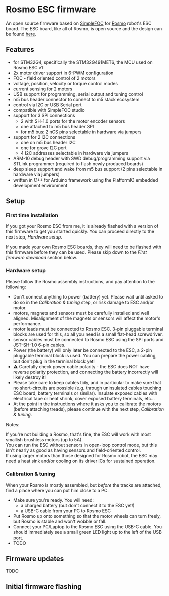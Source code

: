
# Rosmo ESC firmware

An open source firmware based on [SimpleFOC](www.simplefoc.com) for [Rosmo](https://rosmo.io) robot's ESC board. The ESC board, like all of Rosmo, is open source and the design can be found [here](https://github.com/rosmo-robot/Rosmo_ESC).

## Features

- for STM32G4, specifically the STM32G491MET6, the MCU used on Rosmo ESC v1
- 2x motor driver support in 6-PWM configuration
- FOC - field oriented control of 2 motors
- voltage, position, velocity or torque control modes
- current sensing for 2 motors
- USB support for programming, serial output and tuning control
- m5 bus header connector to connect to m5 stack ecosystem
- control via I2C or USB Serial port
- compatible with SimpleFOC studio
- support for 3 SPI connections
    - 2 with SH-1.0 ports for the motor encoder sensors
    - one attached to m5 bus header SPI
    - for m5 bus: 2 nCS pins selectable in hardware via jumpers
- support for 2 I2C connections
    - one on m5 bus header I2C
    - one for grove I2C port
    - 4 I2C addresses selectable in hardware via jumpers
- ARM-10 debug header with SWD debug/programming support via STLink programmer (required to flash newly produced boards)
- deep sleep support and wake from m5 bus support (2 pins selectable in hardware via jumpers)
- written in C++ for Arduino framework using the PlatformIO embedded development environment

## Setup

### First time installation

If you got your Rosmo ESC from me, it is already flashed with a version of this firmware to get you started quickly. You can proceed directly to the next step, *Hardware setup*.

If you made your own Rosmo ESC boards, they will need to be flashed with this firmware before they can be used. Please skip down to the *First firmware download* section below.

### Hardware setup

Please follow the Rosmo assembly instructions, and pay attention to the following:

- Don't connect anything to power (battery) yet. Please wait until asked to do so in the *Calibration & tuning* step, or risk damage to ESC and/or motor.
- motors, magnets and sensors must be carefully installed and well aligned. Misalignment of the magnets or sensors will affect the motor's performance.
- motor leads must be connected to Rosmo ESC. 3-pin pluggable terminal blocks are used for this, so all you need is a small flat-head screwdriver.
- sensor cables must be connected to Rosmo ESC using the SPI ports and JST-SH-1.0 6-pin cables.
- Power (the battery) will only later be connected to the ESC, a 2-pin pluggable terminal block is used. You can prepare the power cabling, but don't plug in the terminal block yet!
- :warning: Carefully check power cable polarity - the ESC does NOT have reverse polarity protection, and connecting the battery incorrectly will likely destroy it!
- Please take care to keep cables tidy, and in particular to make sure that no short-circuits are possible (e.g. through uninsulated cables touching ESC board, battery terminals or similar). Insulate exposed cables with electrical tape or heat shrink, cover exposed battery terminals, etc...
- At the point in the instructions where it asks you to calibrate the motors (before attaching treads), please continue with the next step, *Calibration & tuning*.

Notes:

If you're not building a Rosmo, that's fine, the ESC will work with most smallish brushless motors (up to 5A).<br/>
You can run the ESC without sensors in open-loop control mode, but this isn't nearly as good as having sensors and field-oriented control.<br/>
If using larger motors than those designed for Rosmo robot, the ESC may need a heat sink and/or cooling on its driver ICs for sustained operation.

### Calibration & tuning

When your Rosmo is mostly assembled, but *before* the tracks are attached, find a place where you can put him close to a PC.

- Make sure you're ready. You will need:
    - a charged battery (but don't connect it to the ESC yet!)
    - a USB-C cable from your PC to Rosmo ESC
- Put Rosmo up onto something so that the motor wheels can turn freely, but Rosmo is stable and won't wobble or fall.
- Connect your PC/Laptop to the Rosmo ESC using the USB-C cable. You should immediately see a small green LED light up to the left of the USB port.
- TODO


## Firmware updates

TODO

## Initial firmware flashing


